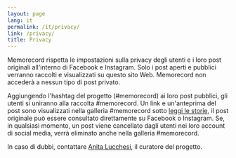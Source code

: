 ```yaml
---
layout: page
lang: it
permalink: /it/privacy/
link: /privacy/
title: Privacy
---
```


Memorecord rispetta le impostazioni sulla privacy degli utenti e i loro post originali all'interno di Facebook e Instagram. Solo i post aperti e pubblici verranno raccolti e visualizzati su questo sito Web. Memorecord non accederà a nessun tipo di post privato.

Aggiungendo l'hashtag del progetto (#memorecord) ai loro post pubblici, gli utenti si uniranno alla raccolta #memorecord. Un link e un'anteprima del post sono visualizzati nella galleria #memorecord sotto [leggi le storie](https://memorecord.uni.lu/it/stories/), il post originale può essere consultato direttamente su Facebook o Instagram. Se, in qualsiasi momento, un post viene cancellato dagli utenti nei loro account di social media, verrà eliminato anche nella galleria #memorecord.

In caso di dubbi, contattare [Anita Lucchesi](mailto:memorecord@uni.lu), il curatore del progetto.

<!-- more -->
